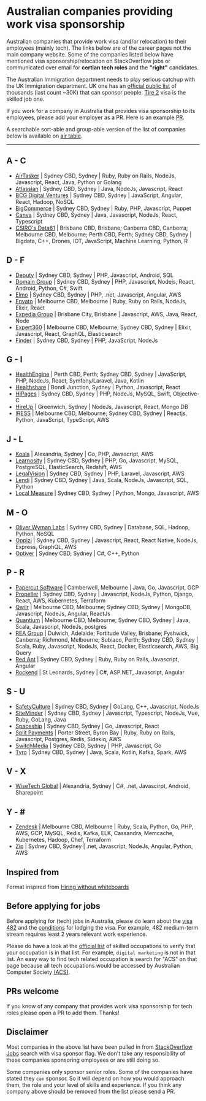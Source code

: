 # Australian companies providing work visa sponsorship

Australian companies that provide work visa (and/or relocation) to their employees (mainly tech).
The links below are of the career pages not the main company website. Some of the companies listed below have mentioned visa sponsorship/relocation on StackOverflow jobs or communicated over email for **certian tech roles** and the **"right"** candidates. 

The Australian Immigration department needs to play serious catchup with the UK Immigration department. UK one has an [official public list](https://www.gov.uk/government/publications/register-of-licensed-sponsors-workers) of thousands (last count ~30K) that can sponsor people. [Tire 2](https://www.gov.uk/tier-2-general) visa is the skilled job one.

If you work for a company in Australia that provides visa sponsorship to its employees, please add your employer as a PR. Here is an example [PR](https://github.com/geshan/au-companies-providing-work-visa-sponsorship/pull/32). 

A searchable sort-able and group-able version of the list of companies below is available on [air table](https://airtable.com/shrgB7IeiaGmIkGug/tblimdYn6HhmTYmD3).

---

## A - C
- [AirTasker](https://www.airtasker.com/careers/) | Sydney CBD, Sydney |  Ruby, Ruby on Rails, NodeJs, Javascript, React, Java, Python or Golang
- [Atlassian](https://www.atlassian.com/company/careers/sydney) | Sydney CBD, Sydney | Java, NodeJs, Javascript, React
- [BCG Digital Ventures](https://careers.bcgdv.com/locations/sydney/) | Sydney CBD, Sydney | JavaScript, Angular, React, Hadoop, NoSQL
- [BigCommerce](https://www.bigcommerce.com/careers/) | Sydney CBD, Sydney |  Ruby, PHP, Javascript, Puppet
- [Canva](https://www.canva.com/careers/) | Sydney CBD, Sydney | Java, Javascript, NodeJs, React, Typescript
- [CSIRO's Data61](https://jobs.csiro.au/search/?q=data61&locationsearch=) | Brisbane CBD, Brisbane; Canberra CBD, Canberra; Melbourne CBD, Melbourne; Perth CBD, Perth; Sydney CBD, Sydney | Bigdata, C++, Drones, IOT, JavaScript, Machine Learning, Python, R 

## D - F
- [Deputy](https://www.deputy.com/au/careers) | Sydney CBD, Sydney |  PHP, Javascript, Android, SQL
- [Domain Group](https://domaingroup.csod.com/ux/ats/careersite/4/home?c=domaingroup) | Sydney CBD, Sydney | PHP, Javascript, Nodejs, React, Android, Python, C#, Swift
- [Elmo](https://elmosoftware.com.au/jobs/) | Sydney CBD, Sydney | PHP, .net, Javascript, Angular, AWS
- [Envato](https://envato.com/careers/) | Melbourne CBD, Melbourne | Ruby, Ruby on Rails, NodeJs, Elixir, React
- [Expedia Group](https://lifeatexpedia.com/jobs?location=Australia) | Brisbane City, Brisbane | Javascript, AWS, Java, React, Node
- [Expert360](https://expert360.com/company/careers) |  Melbourne CBD, Melbourne; Sydney CBD, Sydney | Elixir, Javascript, React, GraphQL, Elasticsearch 
- [Finder](https://www.finder.com.au/careers) |  Sydney CBD, Sydney | PHP, JavaScript, NodeJs 

## G - I
- [HealthEngine](https://careers.healthengine.com.au/opportunities/) | Perth CBD, Perth; Sydney CBD, Sydney | JavaScript, PHP, NodeJs, React, Symfony/Laravel, Java, Kotlin
- [Healthshare](http://www.healthsharedigital.com/careers/) | Bondi Junction, Sydney | Python, Javascript, React
- [HiPages](https://hipagesgroup.com.au/careers/) | Sydney CBD, Sydney | PHP, NodeJs, MySQL, Swift, Objective-C
- [HireUp](https://hireup.com.au/) | Greenwich, Sydney | NodeJs, Javascript, React, Mongo DB
- [IRESS](https://www.iress.com/au/company/join-us/) | Melbourne CBD, Melbourne; Sydney CBD, Sydney | Reactjs, Python, JavaScript, TypeScript, AWS

## J - L
- [Koala](https://www.linkedin.com/company/koala-mattress/jobs/) | Alexandria, Sydney | Go, PHP, Javascript, AWS
- [Learnosity](https://learnosity.com/company/careers/) | Sydney CBD, Sydney | PHP, Go, Javascript, MySQL, PostgreSQL, ElasticSearch, Redshift, AWS
- [LegalVision](https://legalvision.com.au/careers/) | Sydney CBD, Sydney | PHP, Laravel, Javascript, AWS
- [Lendi](https://lendi.recruiterbox.com/) | Sydney CBD, Sydney | Java, Scala, NodeJs, Javascript, SQL, Python
- [Local Measure](https://www.localmeasure.com/company/careers) | Sydney CBD, Sydney | Python, Mongo, Javascript, AWS

## M - O
- [Oliver Wyman Labs](https://tech.labs.oliverwyman.com/ow-join/join-us/) | Sydney CBD, Sydney | Database, SQL, Hadoop, Python, NoSQL
- [Oppizi](https://www.oppizi.com/jobs/) | Sydney CBD, Sydney | Javascript, React, React Native, NodeJs, Express, GraphQL, AWS
- [Optiver](https://www.optiver.com/ap/en/job-opportunities/all/all/Sydney/) | Sydney CBD, Sydney | C#, C++, Python

## P - R
- [Papercut Software](https://www.papercut.com/about/careers/) | Camberwell, Melbourne | Java, Go, Javascript, GCP
- [Propeller](https://www.propelleraero.com/jobs/sydney/) | Sydney CBD, Sydney | Javascript, NodeJs, Python, Django, React, AWS, Kubernetes, Terraform 
- [Qwilr](https://qwilr.com/jobs/) | Melbourne CBD, Melbourne; Sydney CBD, Sydney | MongoDB, Javascript, NodeJs, Angular, ReactJs
- [Quantium](https://www.quantium.com/careers/) | Melbourne CBD, Melbourne; Sydney CBD, Sydney | Java, Scala, Javascript, NodeJs, postgres
- [REA Group](https://www.rea-group.com/careers/) | Dulwich, Adelaide; Fortitude Valley, Brisbane; Fyshwick, Canberra; Richmond, Melbourne; Subiaco, Perth; Sydney CBD, Sydney | Scala, Ruby, Javascript, NodeJs, React, Docker, Elasticsearch, AWS, Big Query
- [Red Ant](https://redant.com.au/jobs/) | Sydney CBD, Sydney | Ruby, Ruby on Rails, Javascript, Angular
- [Rockend](https://www.rockend.com/careers) | St Leonards, Sydney | C#, ASP.NET, Javascript, Angular

## S - U
- [SafetyCulture](https://safetyculture.com/careers/) | Sydney CBD, Sydney | GoLang, C++, Javascript, NodeJs
- [SiteMinder](https://www.siteminder.com/jobs/) | Sydney CBD, Sydney | Javascript, Typescript, NodeJs, Vue, Ruby, GoLang, Java
- [Spaceship](https://www.spaceship.com.au/careers) | Sydney CBD, Sydney | Go, Javascript, React
- [Split Payments](https://www.splitpayments.com.au/careers/) | Porter Street, Byron Bay | Ruby, Ruby on Rails, Javascript, Postgres, Redis, Sidekiq, AWS
- [SwitchMedia](https://www.switch.tv/careers/) | Sydney CBD, Sydney | PHP, Javascript, Go
- [Tyro](https://www.tyro.com/careers/) | Sydney CBD, Sydney | Java, Scala, Kotlin, Kafka, Spark, AWS

## V - X
- [WiseTech Global](https://www.wisetechglobal.com/careers/current-openings) | Alexandria, Sydney | C#, .net, Javascirpt, Android, Sharepoint

## Y - \#
- [Zendesk](https://www.zendesk.com/jobs/melbourne/) | Melbourne CBD, Melbourne | Ruby, Scala, Python, Go, PHP, AWS, GCP, MySQL, Redis, Kafka, ELK, Cassandra, Memcache, Kubernetes, Hadoop, Chef, Terraform
- [Zip](https://zip.co/careers) | Sydney CBD, Sydney | .net, Javascript, NodeJs, Angular, Python, AWS

## Inspired from

Format inspired from [Hiring without whiteboards](https://github.com/poteto/hiring-without-whiteboards)

## Before applying for jobs

Before applying for (tech) jobs in Australia, please do learn about the [visa 482](https://immi.homeaffairs.gov.au/visas/getting-a-visa/visa-listing/temporary-skill-shortage-482) and the [conditions](https://immi.homeaffairs.gov.au/visas/getting-a-visa/visa-listing/temporary-skill-shortage-482/medium-term-stream) for lodging the visa. For example, 482 medium-term stream requires least 2 years relevant work experience.

Please do have a look at the [official list](https://archive.homeaffairs.gov.au/trav/work/work/skills-assessment-and-assessing-authorities/skilled-occupations-lists/combined-stsol-mltssl) of skilled occupations to verify that your occupation is in that list. For example, `digital marketing` is not in that list. An easy way to find tech related occupation is search for "ACS" on that page because all tech occupations would be accessed by Australian Computer Society [(ACS)](https://www.acs.org.au/).

## PRs welcome

If you know of any company that provides work visa sponsorship for tech roles please open a PR to add them. Thanks!

## Disclaimer

Most companies in the above list have been pulled in from [StackOverflow Jobs](https://stackoverflow.com/jobs?l=Australia&d=50&u=Km&v=true) search with visa sponsor flag. We don't take any responsibility of these companies sponsoring employees or are still doing so. 

Some companies only sponsor senior roles. Some of the companies have stated they `can` sponsor. So it will depend on how you would approach them, the role and your level of skills and experience. If you think any company above should be removed from the list please send a PR.
 
